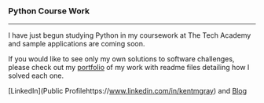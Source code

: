 ### Python Course Work
***

I have just begun studying Python in my coursework at The Tech Academy and sample applications are coming soon.

If you would like to see only my own solutions to software challenges, please check out my [portfolio](https://github.com/kentgray/Portfolio-KentGray) of my work with readme files detailing how I solved each one.

[LinkedIn](Public Profilehttps://www.linkedin.com/in/kentmgray) and [Blog](www.kentgray.me)

